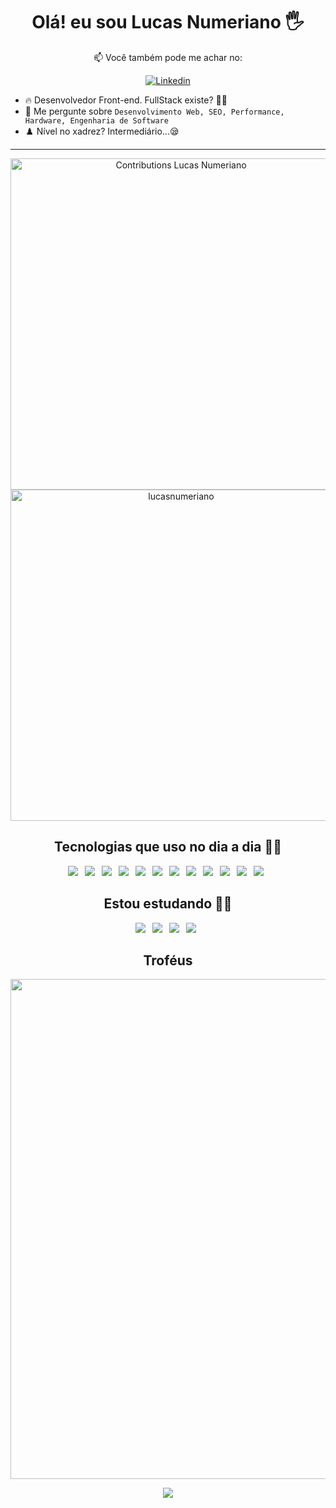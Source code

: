 <h1 align="center">Olá! eu sou Lucas Numeriano 🖐️</h1>
<div align="center">
  
📫 Você também pode me achar no: 

[![Linkedin](https://img.shields.io/badge/LinkedIn-0077B5?style=for-the-badge&logo=linkedin&logoColor=white)](https://www.linkedin.com/in/lucasnumeriano/) 

</div>

<ul>
  <li>🔥 Desenvolvedor Front-end. FullStack existe? 🤔😧</li>
  <li>💬 Me pergunte sobre <code>Desenvolvimento Web, SEO, Performance, Hardware, Engenharia de Software</code></li>
  <li>♟️ Nível no xadrez? Intermediário...😪</li>
</ul>

---

<p align="center">
  <img width=530em src="https://streak-stats.demolab.com?user=lucasnumeriano&border_radius=5&locale=pt_BR&date_format=j%2Fn%5B%2FY%5D&theme=transparent" alt="Contributions Lucas Numeriano">
  <img width="530em" src="https://github-readme-stats.vercel.app/api?username=lucasnumeriano&show_icons=true&theme=transparent&count_private=true" alt= lucasnumeriano stats"/>
</p>

<div align="center">
  
## Tecnologias que uso no dia a dia 🧑‍💻
  
  ![](https://img.shields.io/badge/HTML5-E34F26?style=for-the-badge&logo=html5&logoColor=white)&ensp;
  ![](https://img.shields.io/badge/CSS3-1572B6?style=for-the-badge&logo=css3&logoColor=white)&ensp;
  ![](https://img.shields.io/badge/Sass-F00F7F?style=for-the-badge&logo=Sass&logoColor=FFFFFF)&ensp;
  ![](https://img.shields.io/badge/JavaScript-F7DF1E?style=for-the-badge&logo=javascript&logoColor=black)&ensp;
  ![](https://img.shields.io/badge/WebPack-FFFFFF?style=for-the-badge&logo=WebPack&logoColor=cyan)&ensp;
  ![](https://img.shields.io/badge/Bootstrap-655EEB?style=for-the-badge&logo=Bootstrap&logoColor=FFFFFF)&ensp;
  ![](https://img.shields.io/badge/Node.js-43853D?style=for-the-badge&logo=node.js&logoColor=white)&ensp;
  ![](https://img.shields.io/badge/Git-F05032?style=for-the-badge&logo=git&logoColor=white)&ensp;
  ![](https://img.shields.io/badge/GitHub-181717?style=for-the-badge&logo=github&logoColor=white)&ensp;
  ![](https://img.shields.io/badge/Figma-FA0072?style=for-the-badge&logo=Figma&logoColor=FFFFFF)&ensp;
  ![](https://img.shields.io/badge/-VS%20Code-2c2c32?style=for-the-badge&logo=visual-studio-code&logoColor=007ACC)&ensp;
  ![](https://img.shields.io/badge/Microsoft-666666?style=for-the-badge&logo=microsoft&logoColor=white)&ensp;

</div>  

<div align="center">

## Estou estudando 👨‍🎓

![](https://img.shields.io/badge/Vue-1E1E1E?style=for-the-badge&logo=Vue.js&logoColor=green)&ensp;
![](https://img.shields.io/badge/Babel-B00000?style=for-the-badge&logo=Babel&logoColor=white)&ensp;
![](https://img.shields.io/badge/MySQL-blue?style=for-the-badge&logo=MySQL&logoColor=yellow)&ensp;
![](https://img.shields.io/badge/PHP-0000FF?style=for-the-badge&logo=PHP&logoColor=white)&ensp;

</div>

<div align="center">

## Troféus

<img width=800 src="https://github-profile-trophy.vercel.app/?username=lucasnumeriano&theme=darkhub&margin-w=3&margin-h=15"/>

</div>

<p align="center">
  <img src="https://capsule-render.vercel.app/api?type=waving&color=gradient&height=65&section=footer"/>
</p>
